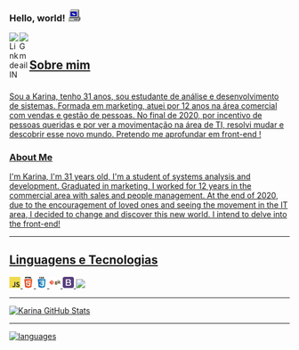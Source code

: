 ### Hello, world! <img src="https://github.com/TheDudeThatCode/TheDudeThatCode/blob/master/Assets/PC.gif" width="25px">
<a target="_blank" href="https://www.linkedin.com/in/karina-r-859339bb/">
<img align="left" alt="LinkdeIN" width="18px" src="https://cdn.jsdelivr.net/npm/simple-icons@v3/icons/linkedin.svg" />
</a>
<a target="_blank" href="mailto: karinasrochaeng@gmail.com">
<img align="left" alt="Gmail" width="18px" src="https://cdn.jsdelivr.net/npm/simple-icons@v3/icons/gmail.svg" />
<br/>


## Sobre mim
<br/>
Sou a Karina, tenho 31 anos, sou estudante de análise e desenvolvimento de sistemas.
Formada em marketing, atuei por 12 anos na área comercial com vendas e gestão de pessoas.
No final de 2020, por incentivo de pessoas queridas e por ver a movimentação na área de TI, resolvi mudar e descobrir esse novo mundo. Pretendo me aprofundar em front-end !

### About Me 
I'm Karina, I'm 31 years old, I'm a student of systems analysis and development. Graduated in marketing, I worked for 12 years in the commercial area with sales and people management. At the end of 2020, due to the encouragement of loved ones and seeing the movement in the IT area, I decided to change and discover this new world. I intend to delve into the front-end!  
***

## Linguagens e Tecnologias

<code><img height="20" max-width="22px" src="https://raw.githubusercontent.com/github/explore/80688e429a7d4ef2fca1e82350fe8e3517d3494d/topics/javascript/javascript.png"></code>
<code><img height="20" max-width="22px" src="https://raw.githubusercontent.com/github/explore/80688e429a7d4ef2fca1e82350fe8e3517d3494d/topics/html/html.png"></code>
<code><img height="20" max-width="22px" src="https://raw.githubusercontent.com/github/explore/80688e429a7d4ef2fca1e82350fe8e3517d3494d/topics/css/css.png"></code>
<code><img height="20" max-width="22px" src="https://raw.githubusercontent.com/github/explore/80688e429a7d4ef2fca1e82350fe8e3517d3494d/topics/git/git.png"></code>
<code><img height="20" max-width="22px" src="https://raw.githubusercontent.com/github/explore/80688e429a7d4ef2fca1e82350fe8e3517d3494d/topics/bootstrap/bootstrap.png"></code>
<code><img height="20" max-width="22px" src="https://raw.githubusercontent.com/github/explore/80688e429a7d4ef2fca1e82350fe8e3517d3494d/topics/postgres/postgres.png"></code>
   
***

![Karina GitHub Stats](https://github-readme-stats.vercel.app/api?username=karinafukuda&show_icons=true)
***
![languages](https://github-readme-stats.vercel.app/api/top-langs/?username=Karinafukuda&hide=scss&layout=compact&theme=light&title_color=5f3594)
